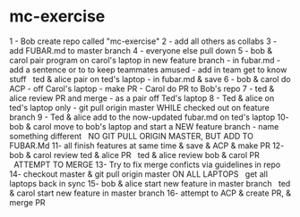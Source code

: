 # mc-exercise

1 - Bob create repo called "mc-exercise"
2 - add all others as collabs
3 - add FUBAR.md to master branch
4 - everyone else pull down
5 - bob & carol pair program on carol's laptop in new feature branch - in fubar.md - add a sentence or to to keep teammates amused - add in team get to know stuff
   ted & alice pair on ted's laptop - in fubar.md & save
6 - bob & carol do ACP - off Carol's laptop - make PR - Carol do PR to Bob's repo
7 - ted & alice review PR and merge - as a pair off Ted's laptop
8 - Ted & alice on ted's laptop only - git pull origin master WHILE checked out on feature branch
9 - Ted & alice add to the now-updated fubar.md on ted's laptop
10- bob & carol move to bob's laptop and start a NEW feature branch - name something different
   NO GIT PULL ORIGIN MASTER, BUT ADD TO FUBAR.Md
11- all finish features at same time & save & ACP & make PR
12- bob & carol review ted & alice PR
   ted & alice review bob & carol PR
   ATTEMPT TO MERGE
13- Try to fix merge conficts via guidelines in repo
14- checkout master & git pull origin master ON ALL LAPTOPS
   get all laptops back in sync
15- bob & alice start new feature in master branch
   ted & carol start new feature in master branch
16- attempt to ACP & create PR, & merge PR

